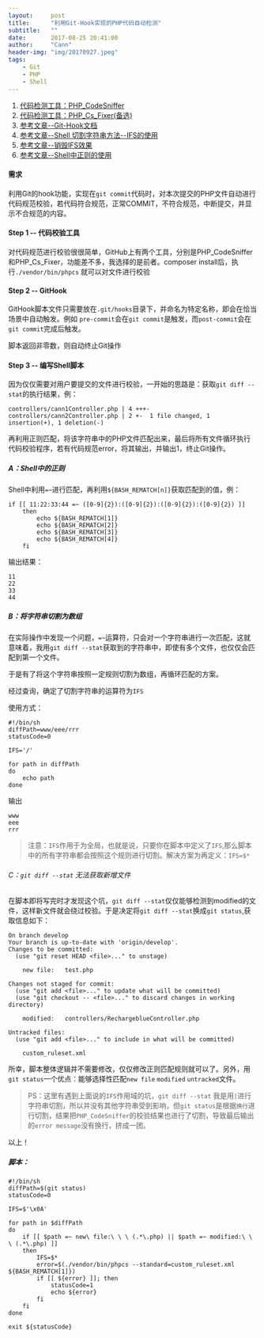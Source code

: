 ```yaml
---
layout:     post
title:      "利用Git-Hook实现的PHP代码自动检测"
subtitle:   ""
date:       2017-08-25 20:41:00
author:     "Cann"
header-img: "img/20170927.jpeg"
tags:
    - Git
    - PHP
    - Shell
---
```


 1. [代码检测工具：PHP_CodeSniffer](https://github.com/squizlabs/PHP_CodeSniffer)
 2. [代码检测工具：PHP_Cs_Fixer(备选)](https://github.com/FriendsOfPHP/PHP-CS-Fixer)
 3. [参考文章--Git-Hook文档](https://git-scm.com/book/zh/v2/%E8%87%AA%E5%AE%9A%E4%B9%89-Git-Git-%E9%92%A9%E5%AD%90)
 4. [参考文章--Shell 切割字符串方法--IFS的使用](http://smilejay.com/2011/12/bash_ifs/)
 5. [参考文章--销毁IFS效果](http://blog.csdn.net/csfreebird/article/details/7974298)
 6. [参考文章--Shell中正则的使用](http://www.111cn.net/phper/210/88457.htm)

#### 需求
利用Git的hook功能，实现在`git commit`代码时，对本次提交的PHP文件自动进行代码规范校验，若代码符合规范，正常COMMIT，不符合规范，中断提交，并显示不合规范的内容。

#### Step 1 -- 代码校验工具
对代码规范进行校验很很简单，GitHub上有两个工具，分别是PHP_CodeSniffer和PHP_Cs_Fixer，功能差不多，我选择的是前者。composer install后，执行`./vendor/bin/phpcs` 就可以对文件进行校验

#### Step 2 -- GitHook
GitHook脚本文件只需要放在`.git/hooks`目录下，并命名为特定名称，即会在恰当场景中自动触发。例如 `pre-commit`会在`git commit`是触发，而`post-commit`会在`git commit`完成后触发。

脚本返回非零数，则自动终止Git操作

#### Step 3 -- 编写Shell脚本
因为仅仅需要对用户要提交的文件进行校验，一开始的思路是：获取`git diff --stat`的执行结果，例：

```
controllers/cann1Controller.php | 4 +++- controllers/cann2Controller.php | 2 +-  1 file changed, 1 insertion(+), 1 deletion(-)
```

再利用正则匹配，将该字符串中的PHP文件匹配出来，最后将所有文件循环执行代码校验程序，若有代码规范error，将其输出，并输出1，终止Git操作。

##### A：Shell中的正则
Shell中利用`=~`进行匹配，再利用`${BASH_REMATCH[n]}`获取匹配到的值，例：

```
if [[ 11:22:33:44 =~ ([0-9]{2}):([0-9]{2}):([0-9]{2}):([0-9]{2}) ]]
    then
        echo ${BASH_REMATCH[1]}
        echo ${BASH_REMATCH[2]}
        echo ${BASH_REMATCH[3]}
        echo ${BASH_REMATCH[4]}
    fi
```

输出结果：

```
11
22
33
44
```

##### B：将字符串切割为数组
在实际操作中发现一个问题，`=~`运算符，只会对一个字符串进行一次匹配，这就意味着，我用`git diff --stat`获取到的字符串中，即使有多个文件，也仅仅会匹配到第一个文件。

于是有了将这个字符串按照一定规则切割为数组，再循环匹配的方案。

经过查询，确定了切割字符串的运算符为`IFS`

使用方式：

```
#!/bin/sh
diffPath=www/eee/rrr
statusCode=0

IFS='/'

for path in diffPath
do
    echo path
done
```
输出

```
www
eee
rrr
```

>注意：`IFS`作用于为全局，也就是说，只要你在脚本中定义了`IFS`,那么脚本中的所有字符串都会按照这个规则进行切割。解决方案为再定义：`IFS=$*`

###### C：`git diff --stat` 无法获取新增文件
在脚本即将写完时才发现这个坑，`git diff --stat`仅仅能够检测到modified的文件，这样新文件就会绕过校验。于是决定将`git diff --stat`换成`git status`,获取信息如下：

```
On branch develop
Your branch is up-to-date with 'origin/develop'.
Changes to be committed:
  (use "git reset HEAD <file>..." to unstage)

    new file:   test.php

Changes not staged for commit:
  (use "git add <file>..." to update what will be committed)
  (use "git checkout -- <file>..." to discard changes in working directory)

    modified:   controllers/RechargeblueController.php

Untracked files:
  (use "git add <file>..." to include in what will be committed)

    custom_ruleset.xml
```

所幸，脚本整体逻辑并不需要修改，仅仅修改正则匹配规则就可以了。另外，用`git status`一个优点：能够选择性匹配`new file` `modified` `untracked`文件。

>PS：这里有遇到上面说的`IFS`作用域的坑，`git diff --stat` 我是用`|`进行字符串切割，所以并没有其他字符串受到影响，但`git status`是根据`换行`进行切割，结果把`PHP_CodeSniffer`的校验结果也进行了切割，导致最后输出的`error message`没有换行，挤成一团。

以上！

##### 脚本：

```
#!/bin/sh
diffPath=$(git status)
statusCode=0

IFS=$'\x0A'

for path in $diffPath
do
    if [[ $path =~ new\ file:\ \ \ (.*\.php) || $path =~ modified:\ \ \ (.*\.php) ]]
    then
        IFS=$*
        error=$(./vendor/bin/phpcs --standard=custom_ruleset.xml ${BASH_REMATCH[1]})
        if [[ ${error} ]]; then
            statusCode=1
            echo ${error}
        fi
    fi
done

exit ${statusCode}
```


